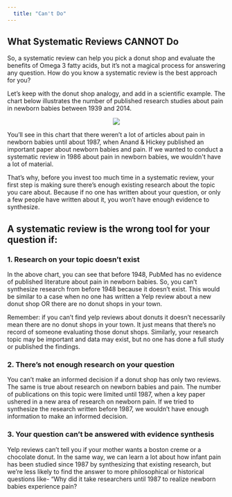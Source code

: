 ```yaml
---
  title: "Can't Do"
---
```


## What Systematic Reviews CANNOT Do

So, a systematic review can help you pick a donut shop and evaluate the benefits of Omega 3 fatty acids, but it’s not a magical process for answering any question. How do you know a systematic review is the best approach for you?

Let’s keep with the donut shop analogy, and add in a scientific example. The chart below illustrates the number of published research studies about pain in newborn babies between 1939 and 2014.


<center>
<img src="{{site.baseurl}}/img/plot.png" >
</center>


You’ll see in this chart that there weren’t a lot of articles about pain in newborn babies until about 1987, when Anand & Hickey published an important paper about newborn babies and pain. If we wanted to conduct a systematic review in 1986 about pain in newborn babies, we wouldn't have a lot of material.

That’s why, before you invest too much time in a systematic review, your first step is making sure there’s enough existing research about the topic you care about. Because if no one has written about your question, or only a few people have written about it, you won’t have enough evidence to synthesize.

## A systematic review is the wrong tool for your question if:


### 1. Research on your topic doesn’t exist

In the above chart, you can see that before 1948, PubMed has no evidence of published literature about pain in newborn babies. So, you can’t synthesize research from before 1948 because it doesn’t exist. This would be similar to a case when no one has written a Yelp review about a new donut shop OR there are no donut shops in your town. 

Remember: if you can’t find yelp reviews about donuts it doesn’t necessarily mean there are no donut shops in your town. It just means that there’s no record of someone evaluating those donut shops. Similarly, your research topic may be important and data may exist, but no one has done a full study or published the findings. 

### 2. There’s not enough research on your question

You can’t make an informed decision if a donut shop has only two reviews. The same is true about research on newborn babies and pain. The number of publications on this topic were limited until 1987, when a key paper ushered in a new area of research on newborn pain. If we tried to synthesize the research written before 1987, we wouldn’t have enough information to make an informed decision. 


### 3. Your question can’t be answered with evidence synthesis

Yelp reviews can’t tell you if your mother wants a boston creme or a chocolate donut. In the same way, we can learn a lot about how infant pain has been studied since 1987 by synthesizing that existing research, but we’re less likely to find the answer to more philosophical or historical questions like- “Why did it take researchers until 1987 to realize newborn babies experience pain?